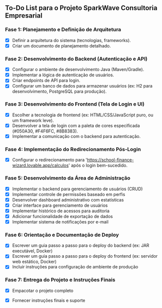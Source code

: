 ## To-Do List para o Projeto SparkWave Consultoria Empresarial

### Fase 1: Planejamento e Definição de Arquitetura
- [x] Definir a arquitetura do sistema (tecnologias, frameworks).
- [x] Criar um documento de planejamento detalhado.

### Fase 2: Desenvolvimento do Backend (Autenticação e API)
- [x] Configurar o ambiente de desenvolvimento Java (Maven/Gradle).
- [x] Implementar a lógica de autenticação de usuários.
- [x] Criar endpoints de API para login.
- [x] Configurar um banco de dados para armazenar usuários (ex: H2 para desenvolvimento, PostgreSQL para produção).

### Fase 3: Desenvolvimento do Frontend (Tela de Login e UI)
- [x] Escolher a tecnologia de frontend (ex: HTML/CSS/JavaScript puro, ou um framework leve).
- [x] Desenvolver a tela de login com a paleta de cores especificada (#050A30, #F4F6FC, #8B8383).
- [x] Implementar a comunicação com o backend para autenticação.

### Fase 4: Implementação do Redirecionamento Pós-Login
- [x] Configurar o redirecionamento para 'https://school-finance-wizard.lovable.app/calculos' após o login bem-sucedido.

### Fase 5: Desenvolvimento da Área de Administração
- [x] Implementar o backend para gerenciamento de usuários (CRUD)
- [x] Implementar controle de permissões baseado em perfis
- [x] Desenvolver dashboard administrativo com estatísticas
- [x] Criar interface para gerenciamento de usuários
- [x] Implementar histórico de acessos para auditoria
- [x] Adicionar funcionalidade de exportação de dados
- [x] Implementar sistema de notificações por e-mail

### Fase 6: Orientação e Documentação de Deploy
- [x] Escrever um guia passo a passo para o deploy do backend (ex: JAR executável, Docker)
- [x] Escrever um guia passo a passo para o deploy do frontend (ex: servidor web estático, Docker)
- [x] Incluir instruções para configuração de ambiente de produção

### Fase 7: Entrega do Projeto e Instruções Finais
- [x] Empacotar o projeto completo
- [x] Fornecer instruções finais e suporte


